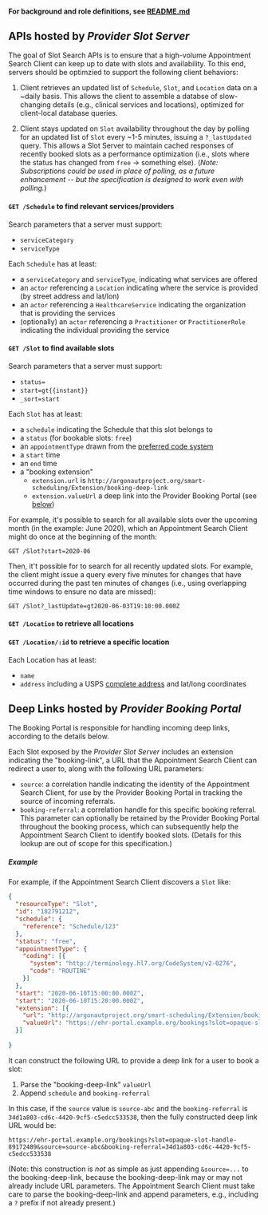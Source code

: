 #### For background and role definitions, see [README.md](./README.md)

## APIs hosted by _Provider Slot Server_

The goal of Slot Search APIs is to ensure that a high-volume Appointment Search Client can keep up to date with slots and availability. To this end, servers should be optimzied to support the following client behaviors:

1. Client retrieves an updated list of `Schedule`, `Slot`, and `Location` data on a ~daily basis. This allows the client to assemble a databse of slow-changing details (e.g., clinical services and locations), optimized for client-local database queries.

2. Client stays updated on `Slot` availability throughout the day by polling for an updated list of `Slot` every ~1-5 minutes, issuing a `?_lastUpdated` query. This allows a Slot Server to maintain cached responses of recently booked slots as a performance optimization (i.e., slots where the status has changed from `free` -> something else). (*Note: Subscriptions could be used in place of polling, as a future enhancement -- but the specification is designed to work even with polling.*)

#### `GET /Schedule` to find relevant services/providers
Search parameters that a server must support:
* `serviceCategory`
* `serviceType`

Each `Schedule` has at least:

* a `serviceCategory` and `serviceType`, indicating what services are offered
* an `actor` referencing a `Location` indicating where the service is provided (by street address and lat/lon)
* an `actor` referencing a `HealthcareService` indicating the organization that is providing the services
* (optionally) an `actor` referencing a `Practitioner` or `PractitionerRole` indicating the individual providing the service

#### `GET /Slot` to find available slots

Search parameters that a server must support:
* `status=`
* `start=gt{{instant}}`
* `_sort=start`

Each `Slot` has at least:

* a `schedule` indicating the Schedule that this slot belongs to
* a `status` (for bookable slots: `free`)
* an `appointmentType` drawn from the [preferred code system](http://build.fhir.org/v2/0276/index.html)
* a `start` time
* an `end` time
* a "booking extension"
  * `extension.url` is `http://argonautproject.org/smart-scheduling/Extension/booking-deep-link`
  * `extension.valueUrl` a deep link into  the Provider Booking Portal (see [below](#deep-links-hosted-by-provider-booking-portal))

For example, it's possible to search for all available slots over the upcoming month (in the example: June 2020), which an Appointment Search Client might do once at the beginning of the month:

    GET /Slot?start=2020-06
    
Then, it't possible for to search for all recently updated slots. For example, the client might issue a query every five minutes for changes that have occurred during the past ten minutes of changes (i.e., using overlapping time windows to ensure no data are missed):

    GET /Slot?_lastUpdate=gt2020-06-03T19:10:00.000Z


#### `GET /Location` to retrieve all locations
#### `GET /Location/:id` to retrieve a specific location

Each Location has at least:

* `name`
* `address` including a USPS [complete address](https://pe.usps.com/text/pub28/28c2_001.htm) and lat/long coordinates

## Deep Links hosted by _Provider Booking Portal_

The Booking Portal is responsible for handling incoming deep links, according to the details below.

Each Slot exposed by the _Provider Slot Server_ includes an extension indicating the "booking-link", a URL that the Appointment Search Client can redirect a user to, along with the following URL parameters:

* `source`: a correlation handle indicating the identity of the Appointment Search Client, for use by the Provider Booking Portal in tracking the source of incoming referrals.
* `booking-referral`: a correlation handle for this specific booking referral. This parameter can optionally be retained by the Provider Booking Portal throughout the booking process, which can subsequently help the Appointment Search Client to identify booked slots. (Details for this lookup are out of scope for this specification.)

##### Example

For example, if the Appointment Search Client discovers a `Slot` like:

```json
{
  "resourceType": "Slot",
  "id": "182791212",
  "schedule": {
    "reference": "Schedule/123"
  },
  "status": "free",
  "appointmentType": {
    "coding": [{
      "system": "http://terminology.hl7.org/CodeSystem/v2-0276",
      "code": "ROUTINE"
    }]
  },
  "start": "2020-06-10T15:00:00.000Z",
  "start": "2020-06-10T15:20:00.000Z",
  "extension": [{
    "url": "http://argonautproject.org/smart-scheduling/Extension/booking-deep-link",
    "valueUrl": "https://ehr-portal.example.org/bookings?slot=opaque-slot-handle-89172489"
  }]
  
}
```

It can construct the following URL to provide a deep link for a user to book a slot:

1. Parse the "booking-deep-link" `valueUrl`
2. Append `schedule` and `booking-referral`

In this case, if the `source` value is `source-abc` and the `booking-referral` is `34d1a803-cd6c-4420-9cf5-c5edcc533538`, then the fully constructed deep link URL would be:

    https://ehr-portal.example.org/bookings?slot=opaque-slot-handle-89172489&source=source-abc&booking-referral=34d1a803-cd6c-4420-9cf5-c5edcc533538

(Note: this construction is *not* as simple as just appending `&source=...` to the booking-deep-link, because the booking-deep-link may or may not already include URL parameters. The Appointment Search Client must take care to parse the booking-deep-link and append parameters, e.g., including a `?` prefix if not already present.)

